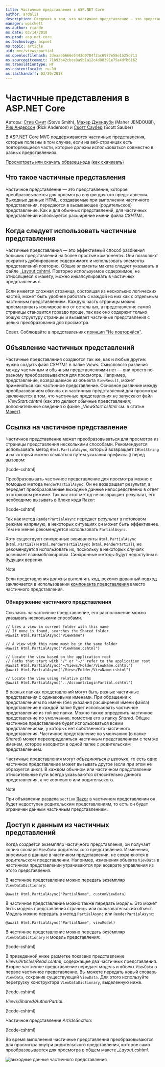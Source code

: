 ```yaml
---
title: Частичные представления в ASP.NET Core
author: ardalis
description: Сведения о том, что частичное представление — это представление, отображаемое в другом представлении, и о сценариях их использования в приложениях ASP.NET Core.
manager: wpickett
ms.author: riande
ms.date: 03/14/2018
ms.prod: asp.net-core
ms.technology: aspnet
ms.topic: article
uid: mvc/views/partial
ms.openlocfilehash: 3deaaeb666e5443d0784f2ac6977e58e1b25d711
ms.sourcegitcommit: 71b93b42cbce8a9b1a12c4d88391e75a4dfb6162
ms.translationtype: HT
ms.contentlocale: ru-RU
ms.lasthandoff: 03/20/2018
---
```

# <a name="partial-views-in-aspnet-core"></a>Частичные представления в ASP.NET Core

Авторы: [Стив Смит](https://ardalis.com/) (Steve Smith), [Махер Джендуби](https://twitter.com/maherjend) (Maher JENDOUBI), [Рик Андерсон](https://twitter.com/RickAndMSFT) (Rick Anderson) и [Скотт Саубер](https://twitter.com/scottsauber) (Scott Sauber)

В ASP.NET Core MVC поддерживаются частичные представления, которые полезны в том случае, если на веб-страницах есть повторяющиеся части, которые должны использоваться совместно в разных представлениях.

[Просмотреть или скачать образец кода](https://github.com/aspnet/Docs/tree/master/aspnetcore/mvc/views/partial/sample) ([как скачивать](xref:tutorials/index#how-to-download-a-sample))

## <a name="what-are-partial-views"></a>Что такое частичные представления

Частичное представление — это представление, которое преобразовывается для просмотра внутри другого представления. Выходные данные HTML, создаваемые при выполнении частичного представления, передаются в вызывающее (родительское) представление. Как и для обычных представлений, для частичных представлений используется расширение имени файла *CSHTML*.

## <a name="when-should-i-use-partial-views"></a>Когда следует использовать частичные представления

Частичные представления — это эффективный способ разбиения больших представлений на более простые компоненты. Они позволяют сократить дублирование содержимого и использовать элементы представлений повторно. Общие элементы макета следует указывать в файле [_Layout.cshtml](layout.md). Повторно используемое содержимое, не относящееся к макету, можно инкапсулировать в частичных представлениях.

Если имеется сложная страница, состоящая из нескольких логических частей, может быть удобнее работать с каждой из них как с отдельным частичным представлением. Каждую часть страницы можно просматривать изолированно от остальных, а представление самой страницы становится гораздо проще, так как оно содержит только общую структуру страницы и вызывает частичные представления с целью преобразования для просмотра.

Совет. Соблюдайте в представлениях [принцип "Не повторяйся"](http://deviq.com/don-t-repeat-yourself/).

## <a name="declaring-partial-views"></a>Объявление частичных представлений

Частичные представления создаются так же, как и любые другие: нужно создать файл *CSHTML* в папке *Views*. Смыслового различия между частичным и обычным представлениями нет — они просто по-разному преобразовываются для просмотра. Например, представление, возвращаемое из объекта `ViewResult`, может применяться как частичное представление. Основное различие между преобразованием обычных и частичных представлений для просмотра заключается в том, что частичные представления не запускают файл *_ViewStart.cshtml* (как это делают обычные представления; дополнительные сведения о файле *_ViewStart.cshtml* см. в статье [Макет](layout.md)).

## <a name="referencing-a-partial-view"></a>Ссылка на частичное представление

Частичное представление может преобразовываться для просмотра из страницы представления несколькими способами. Рекомендуется использовать метод `Html.PartialAsync`, который возвращает `IHtmlString` и на который можно ссылаться путем указания префикса `@` перед вызовом:

[!code-cshtml[](partial/sample/src/PartialViewsSample/Views/Home/About.cshtml?range=8)]

Преобразовывать частичное представление для просмотра можно с помощью метода `RenderPartialAsync`. Он не возвращает результат, а передает преобразованные выходные данные непосредственно в ответ в потоковом режиме. Так как этот метод не возвращает результат, его необходимо вызывать в блоке кода Razor:

[!code-cshtml[](partial/sample/src/PartialViewsSample/Views/Home/About.cshtml?range=11-13)]

Так как метод `RenderPartialAsync` передает результат в потоковом режиме напрямую, в некоторых ситуациях он может быть эффективнее. Тем не менее рекомендуется использовать `PartialAsync`.

Хотя существуют синхронные эквиваленты `Html.PartialAsync` (`Html.Partial`) и `Html.RenderPartialAsync` (`Html.RenderPartial`), не рекомендуется использовать их, поскольку в некоторых случаях возникает взаимоблокировка. Синхронные методы будут недоступны в будущих версиях.

> [!NOTE]
> Если представления должны выполнять код, рекомендованный подход заключается в использовании [компонента представления](view-components.md) вместо частичного представления.

### <a name="partial-view-discovery"></a>Обнаружение частичного представления

Ссылаясь на частичное представление, его расположение можно указывать несколькими способами.

```cshtml
// Uses a view in current folder with this name
// If none is found, searches the Shared folder
@await Html.PartialAsync("ViewName")

// A view with this name must be in the same folder
@await Html.PartialAsync("ViewName.cshtml")

// Locate the view based on the application root
// Paths that start with "/" or "~/" refer to the application root
@await Html.PartialAsync("~/Views/Folder/ViewName.cshtml")
@await Html.PartialAsync("/Views/Folder/ViewName.cshtml")

// Locate the view using relative paths
@await Html.PartialAsync("../Account/LoginPartial.cshtml")
```

В разных папках представлений могут быть разные частичные представления с одинаковыми именами. При обращении к представлениям по имени (без указания расширения имени файла) представление в каждой папке будет использовать частичное представление из той же папки. Можно также определить частичное представление по умолчанию, поместив его в папку *Shared*. Общее частичное представление будет использоваться всеми представлениями, у которых нет собственного частичного представления. Частичное представление по умолчанию (в папке *Shared*) может переопределяться частичным представлением с тем же именем, которое находится в одной папке с родительским представлением.

Частичные представления могут *объединяться в цепочки*, то есть одно частичное представление может вызывать другое (если при этом не образуется цикл). В каждом обычном или частичном представлении относительные пути всегда указываются относительно данного представления, а не корневого или родительского.

> [!NOTE]
> При объявлении раздела `section` [Razor](razor.md) в частичном представлении он будет недоступен родительским представлениям, то есть он будет ограничен данным частичным представлением.

## <a name="accessing-data-from-partial-views"></a>Доступ к данным из частичных представлений

Когда создается экземпляр частичного представления, он получает копию словаря `ViewData` родительского представления. Изменения, вносимые в данные в частичном представлении, не сохраняются в родительском представлении. Например, изменения объекта `ViewData` в частичном представлении утрачиваются при возврате управления из этого представления.

В частичное представление можно передать экземпляр `ViewDataDictionary`:

```cshtml
@await Html.PartialAsync("PartialName", customViewData)
```

В частичное представление можно также передать модель. Это может быть модель представления страницы или пользовательский объект. Модель можно передать в метод `PartialAsync` или `RenderPartialAsync`:

```cshtml
@await Html.PartialAsync("PartialName", viewModel)
```

В частичное представление можно передать экземпляр `ViewDataDictionary` и модель представления:

[!code-cshtml[](partial/sample/src/PartialViewsSample/Views/Articles/Read.cshtml?range=15-16)]

В приведенной ниже разметке показано представление *Views/Articles/Read.cshtml*, содержащее два частичных представления. Второе частичное представление передает модель и объект `ViewData` в первое частичное представление. Вы можете передать новый словарь `ViewData`, сохранив существующий `ViewData`. Для этого используйте перегрузку конструктора `ViewDataDictionary`, выделенную ниже.

[!code-cshtml[](partial/sample/src/PartialViewsSample/Views/Articles/Read.cshtml)]

*Views/Shared/AuthorPartial*:

[!code-cshtml[](partial/sample/src/PartialViewsSample/Views/Shared/AuthorPartial.cshtml)]

Частичное представление *ArticleSection*:

[!code-cshtml[](partial/sample/src/PartialViewsSample/Views/Articles/ArticleSection.cshtml)]

Во время выполнения частичные представления преобразовываются для просмотра внутри родительского представления, которое само преобразовывается для просмотра в общем макете *_Layout.cshtml*.

![выходные данные частичного представления](partial/_static/output.png)
